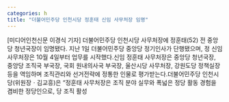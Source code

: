 ```yaml
---
categories: h
title: "더불어민주당 인천시당 정훈태 신임 사무처장 임명"
---
```

[미디어인천신문 이경식 기자] 더불어민주당 인천시당 사무처장에 정훈태(52) 전 중앙당 청년국장이 임명됐다. 지난 1일 더불어민주당 중앙당 정기인사가 단행됐으며, 정 신임 사무처장은 10월 4일부터 업무를 시작했다.신임 정훈태 사무처장은 중앙당 청년국장, 중앙당 조직국 부국장, 국회 원내의사국 부국장, 울산시당 사무처장, 강원도당 정책실장 등을 역임하며 조직관리와 선거전략에 정통한 인물로 평가받는다.더불어민주당 인천시당(위원장ㆍ김교흥)은 “정훈태 사무처장은 조직 분야 실무와 폭넓은 정당 활동 경험을 겸비한 정당인으로, 당 조직 활성